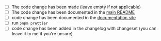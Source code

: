 <!-- Thanks for publishing this PR! I really appreciate it! -->

- [ ] The code change has been made (leave empty if not applicable)
- [ ] The code change has been documented in the [main README](https://github.com/Ennoriel/svelte-awesome-color-picker/blob/master/README.md)
- [ ] code change has been documented in the [documentation site](https://github.com/Ennoriel/svelte-awesome-color-picker/blob/master/src/routes/%2Bpage.md)
- [ ] run `pnpm prettier`
- [ ] code change has been added in the changelog with changeset (you can leave it to me if you're unsure)
